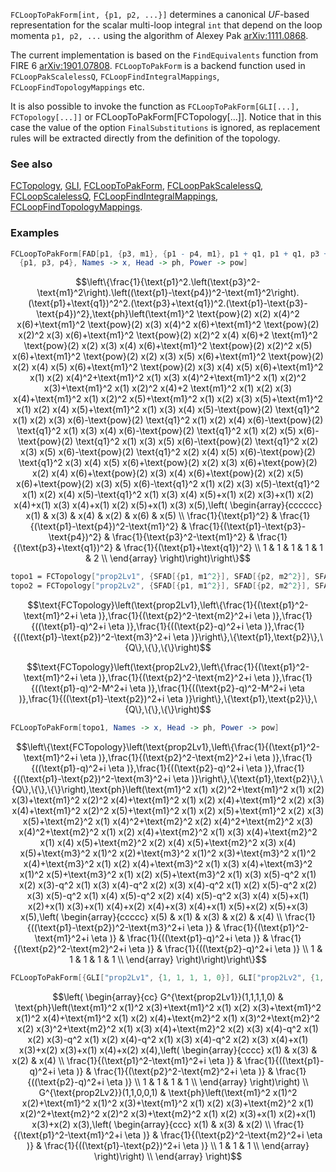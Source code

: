 `FCLoopToPakForm[int, {p1, p2, ...}]` determines a canonical $UF$-based representation for the scalar multi-loop integral `int` that depend on the loop momenta `p1, p2, ...` using the algorithm of Alexey Pak [arXiv:1111.0868](https://arxiv.org/abs/1111.0868).

The current implementation is based on the `FindEquivalents` function from FIRE 6 [arXiv:1901.07808](https://arxiv.org/abs/1901.07808). `FCLoopToPakForm` is a backend function used in `FCLoopPakScalelessQ`, `FCLoopFindIntegralMappings`, `FCLoopFindTopologyMappings` etc.

It is also possible to invoke the function as `FCLoopToPakForm[GLI[...], FCTopology[...]]` or FCLoopToPakForm[FCTopology[...]]. Notice that in this case the value of the option `FinalSubstitutions` is ignored, as replacement rules will be extracted directly from the definition of the topology.

### See also

[FCTopology](FCTopology), [GLI](GLI), [FCLoopToPakForm](FCLoopToPakForm), [FCLoopPakScalelessQ](FCLoopPakScalelessQ), [FCLoopScalelessQ](FCLoopScalelessQ), [FCLoopFindIntegralMappings](FCLoopFindIntegralMappings), [FCLoopFindTopologyMappings](FCLoopFindTopologyMappings).

### Examples

```mathematica
FCLoopToPakForm[FAD[p1, {p3, m1}, {p1 - p4, m1}, p1 + q1, p1 + q1, p3 + q1, p1 - p3 - p4], 
  {p1, p3, p4}, Names -> x, Head -> ph, Power -> pow]
```

$$\left\{\frac{1}{\text{p1}^2.\left(\text{p3}^2-\text{m1}^2\right).\left((\text{p1}-\text{p4})^2-\text{m1}^2\right).(\text{p1}+\text{q1})^2^2.(\text{p3}+\text{q1})^2.(\text{p1}-\text{p3}-\text{p4})^2},\text{ph}\left(\text{m1}^2 \text{pow}(2) x(2) x(4)^2 x(6)+\text{m1}^2 \text{pow}(2) x(3) x(4)^2 x(6)+\text{m1}^2 \text{pow}(2) x(2)^2 x(3) x(6)+\text{m1}^2 \text{pow}(2) x(2)^2 x(4) x(6)+2 \text{m1}^2 \text{pow}(2) x(2) x(3) x(4) x(6)+\text{m1}^2 \text{pow}(2) x(2)^2 x(5) x(6)+\text{m1}^2 \text{pow}(2) x(2) x(3) x(5) x(6)+\text{m1}^2 \text{pow}(2) x(2) x(4) x(5) x(6)+\text{m1}^2 \text{pow}(2) x(3) x(4) x(5) x(6)+\text{m1}^2 x(1) x(2) x(4)^2+\text{m1}^2 x(1) x(3) x(4)^2+\text{m1}^2 x(1) x(2)^2 x(3)+\text{m1}^2 x(1) x(2)^2 x(4)+2 \text{m1}^2 x(1) x(2) x(3) x(4)+\text{m1}^2 x(1) x(2)^2 x(5)+\text{m1}^2 x(1) x(2) x(3) x(5)+\text{m1}^2 x(1) x(2) x(4) x(5)+\text{m1}^2 x(1) x(3) x(4) x(5)-\text{pow}(2) \text{q1}^2 x(1) x(2) x(3) x(6)-\text{pow}(2) \text{q1}^2 x(1) x(2) x(4) x(6)-\text{pow}(2) \text{q1}^2 x(1) x(3) x(4) x(6)-\text{pow}(2) \text{q1}^2 x(1) x(2) x(5) x(6)-\text{pow}(2) \text{q1}^2 x(1) x(3) x(5) x(6)-\text{pow}(2) \text{q1}^2 x(2) x(3) x(5) x(6)-\text{pow}(2) \text{q1}^2 x(2) x(4) x(5) x(6)-\text{pow}(2) \text{q1}^2 x(3) x(4) x(5) x(6)+\text{pow}(2) x(2) x(3) x(6)+\text{pow}(2) x(2) x(4) x(6)+\text{pow}(2) x(3) x(4) x(6)+\text{pow}(2) x(2) x(5) x(6)+\text{pow}(2) x(3) x(5) x(6)-\text{q1}^2 x(1) x(2) x(3) x(5)-\text{q1}^2 x(1) x(2) x(4) x(5)-\text{q1}^2 x(1) x(3) x(4) x(5)+x(1) x(2) x(3)+x(1) x(2) x(4)+x(1) x(3) x(4)+x(1) x(2) x(5)+x(1) x(3) x(5),\left(
\begin{array}{cccccc}
 x(1) & x(3) & x(4) & x(2) & x(6) & x(5) \\
 \frac{1}{\text{p1}^2} & \frac{1}{(\text{p1}-\text{p4})^2-\text{m1}^2} & \frac{1}{(\text{p1}-\text{p3}-\text{p4})^2} & \frac{1}{\text{p3}^2-\text{m1}^2} & \frac{1}{(\text{p3}+\text{q1})^2} & \frac{1}{(\text{p1}+\text{q1})^2} \\
 1 & 1 & 1 & 1 & 1 & 2 \\
\end{array}
\right)\right)\right\}$$

```mathematica
topo1 = FCTopology["prop2Lv1", {SFAD[{p1, m1^2}], SFAD[{p2, m2^2}], SFAD[p1 - q], SFAD[p2 - q], SFAD[{p1 - p2, m3^2}]}, {p1, p2}, {Q}, {}, {}]
topo2 = FCTopology["prop2Lv2", {SFAD[{p1, m1^2}], SFAD[{p2, m2^2}], SFAD[{p1 - q, M^2}], SFAD[{p2 - q, M^2}], SFAD[p1 - p2]}, {p1, p2}, {Q}, {}, {}]
```

$$\text{FCTopology}\left(\text{prop2Lv1},\left\{\frac{1}{(\text{p1}^2-\text{m1}^2+i \eta )},\frac{1}{(\text{p2}^2-\text{m2}^2+i \eta )},\frac{1}{((\text{p1}-q)^2+i \eta )},\frac{1}{((\text{p2}-q)^2+i \eta )},\frac{1}{((\text{p1}-\text{p2})^2-\text{m3}^2+i \eta )}\right\},\{\text{p1},\text{p2}\},\{Q\},\{\},\{\}\right)$$

$$\text{FCTopology}\left(\text{prop2Lv2},\left\{\frac{1}{(\text{p1}^2-\text{m1}^2+i \eta )},\frac{1}{(\text{p2}^2-\text{m2}^2+i \eta )},\frac{1}{((\text{p1}-q)^2-M^2+i \eta )},\frac{1}{((\text{p2}-q)^2-M^2+i \eta )},\frac{1}{((\text{p1}-\text{p2})^2+i \eta )}\right\},\{\text{p1},\text{p2}\},\{Q\},\{\},\{\}\right)$$

```mathematica
FCLoopToPakForm[topo1, Names -> x, Head -> ph, Power -> pow]
```

$$\left\{\text{FCTopology}\left(\text{prop2Lv1},\left\{\frac{1}{(\text{p1}^2-\text{m1}^2+i \eta )},\frac{1}{(\text{p2}^2-\text{m2}^2+i \eta )},\frac{1}{((\text{p1}-q)^2+i \eta )},\frac{1}{((\text{p2}-q)^2+i \eta )},\frac{1}{((\text{p1}-\text{p2})^2-\text{m3}^2+i \eta )}\right\},\{\text{p1},\text{p2}\},\{Q\},\{\},\{\}\right),\text{ph}\left(\text{m1}^2 x(1) x(2)^2+\text{m1}^2 x(1) x(2) x(3)+\text{m1}^2 x(2)^2 x(4)+\text{m1}^2 x(1) x(2) x(4)+\text{m1}^2 x(2) x(3) x(4)+\text{m1}^2 x(2)^2 x(5)+\text{m1}^2 x(1) x(2) x(5)+\text{m1}^2 x(2) x(3) x(5)+\text{m2}^2 x(1) x(4)^2+\text{m2}^2 x(2) x(4)^2+\text{m2}^2 x(3) x(4)^2+\text{m2}^2 x(1) x(2) x(4)+\text{m2}^2 x(1) x(3) x(4)+\text{m2}^2 x(1) x(4) x(5)+\text{m2}^2 x(2) x(4) x(5)+\text{m2}^2 x(3) x(4) x(5)+\text{m3}^2 x(1)^2 x(2)+\text{m3}^2 x(1)^2 x(3)+\text{m3}^2 x(1)^2 x(4)+\text{m3}^2 x(1) x(2) x(4)+\text{m3}^2 x(1) x(3) x(4)+\text{m3}^2 x(1)^2 x(5)+\text{m3}^2 x(1) x(2) x(5)+\text{m3}^2 x(1) x(3) x(5)-q^2 x(1) x(2) x(3)-q^2 x(1) x(3) x(4)-q^2 x(2) x(3) x(4)-q^2 x(1) x(2) x(5)-q^2 x(2) x(3) x(5)-q^2 x(1) x(4) x(5)-q^2 x(2) x(4) x(5)-q^2 x(3) x(4) x(5)+x(1) x(2)+x(1) x(3)+x(1) x(4)+x(2) x(4)+x(3) x(4)+x(1) x(5)+x(2) x(5)+x(3) x(5),\left(
\begin{array}{ccccc}
 x(5) & x(1) & x(3) & x(2) & x(4) \\
 \frac{1}{((\text{p1}-\text{p2})^2-\text{m3}^2+i \eta )} & \frac{1}{(\text{p1}^2-\text{m1}^2+i \eta )} & \frac{1}{((\text{p1}-q)^2+i \eta )} & \frac{1}{(\text{p2}^2-\text{m2}^2+i \eta )} & \frac{1}{((\text{p2}-q)^2+i \eta )} \\
 1 & 1 & 1 & 1 & 1 \\
\end{array}
\right)\right)\right\}$$

```mathematica
FCLoopToPakForm[{GLI["prop2Lv1", {1, 1, 1, 1, 0}], GLI["prop2Lv2", {1, 1, 0, 0, 1}]}, {topo1, topo2}, Names -> x, Head -> ph, Power -> pow]
```

$$\left(
\begin{array}{cc}
 G^{\text{prop2Lv1}}(1,1,1,1,0) & \text{ph}\left(\text{m1}^2 x(1)^2 x(3)+\text{m1}^2 x(1) x(2) x(3)+\text{m1}^2 x(1)^2 x(4)+\text{m1}^2 x(1) x(2) x(4)+\text{m2}^2 x(1) x(3)^2+\text{m2}^2 x(2) x(3)^2+\text{m2}^2 x(1) x(3) x(4)+\text{m2}^2 x(2) x(3) x(4)-q^2 x(1) x(2) x(3)-q^2 x(1) x(2) x(4)-q^2 x(1) x(3) x(4)-q^2 x(2) x(3) x(4)+x(1) x(3)+x(2) x(3)+x(1) x(4)+x(2) x(4),\left(
\begin{array}{cccc}
 x(1) & x(3) & x(2) & x(4) \\
 \frac{1}{(\text{p1}^2-\text{m1}^2+i \eta )} & \frac{1}{((\text{p1}-q)^2+i \eta )} & \frac{1}{(\text{p2}^2-\text{m2}^2+i \eta )} & \frac{1}{((\text{p2}-q)^2+i \eta )} \\
 1 & 1 & 1 & 1 \\
\end{array}
\right)\right) \\
 G^{\text{prop2Lv2}}(1,1,0,0,1) & \text{ph}\left(\text{m1}^2 x(1)^2 x(2)+\text{m1}^2 x(1)^2 x(3)+\text{m1}^2 x(1) x(2) x(3)+\text{m2}^2 x(1) x(2)^2+\text{m2}^2 x(2)^2 x(3)+\text{m2}^2 x(1) x(2) x(3)+x(1) x(2)+x(1) x(3)+x(2) x(3),\left(
\begin{array}{ccc}
 x(1) & x(3) & x(2) \\
 \frac{1}{(\text{p1}^2-\text{m1}^2+i \eta )} & \frac{1}{(\text{p2}^2-\text{m2}^2+i \eta )} & \frac{1}{((\text{p1}-\text{p2})^2+i \eta )} \\
 1 & 1 & 1 \\
\end{array}
\right)\right) \\
\end{array}
\right)$$